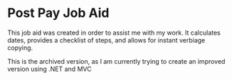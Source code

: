 # Post Pay Job Aid

This job aid was created in order to assist me with my work. It calculates dates, provides a checklist of steps, and allows for instant verbiage copying.

This is the archived version, as I am currently trying to create an improved version using .NET and MVC
